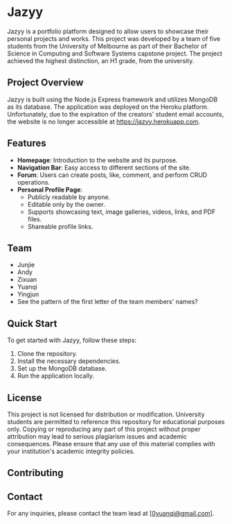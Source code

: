 # Jazyy

Jazyy is a portfolio platform designed to allow users to showcase their personal projects and works. This project was developed by a team of five students from the University of Melbourne as part of their Bachelor of Science in Computing and Software Systems capstone project. The project achieved the highest distinction, an H1 grade, from the university.

## Project Overview

Jazyy is built using the Node.js Express framework and utilizes MongoDB as its database. The application was deployed on the Heroku platform. Unfortunately, due to the expiration of the creators' student email accounts, the website is no longer accessible at https://jazyy.herokuapp.com.

## Features

- **Homepage**: Introduction to the website and its purpose.
- **Navigation Bar**: Easy access to different sections of the site.
- **Forum**: Users can create posts, like, comment, and perform CRUD operations.
- **Personal Profile Page**: 
  - Publicly readable by anyone.
  - Editable only by the owner.
  - Supports showcasing text, image galleries, videos, links, and PDF files.
  - Shareable profile links.

## Team

- Junjie
- Andy
- Zixuan
- Yuanqi
- Yingjun
- See the pattern of the first letter of the team members' names? 

## Quick Start

To get started with Jazyy, follow these steps:

1. Clone the repository.
2. Install the necessary dependencies.
3. Set up the MongoDB database.
4. Run the application locally.

## License

This project is not licensed for distribution or modification. University students are permitted to reference this repository for educational purposes only. Copying or reproducing any part of this project without proper attribution may lead to serious plagiarism issues and academic consequences. Please ensure that any use of this material complies with your institution's academic integrity policies.

## Contributing


## Contact

For any inquiries, please contact the team lead at [0yuanqi@gmail.com].
